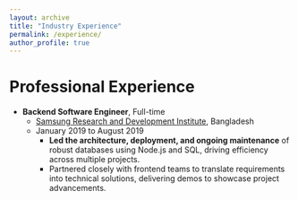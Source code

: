 ```yaml
---
layout: archive
title: "Industry Experience"
permalink: /experience/
author_profile: true
---
```

# Professional Experience
- <b>Backend Software Engineer</b>, Full-time
    - [Samsung Research and Development Institute](https://research.samsung.com/srbd), Bangladesh
    - January 2019 to August 2019
        - <b>Led the architecture, deployment, and ongoing maintenance</b> of robust databases using Node.js and SQL, driving efficiency across multiple projects.
        - Partnered closely with frontend teams to translate requirements into technical solutions, delivering demos to showcase project advancements.